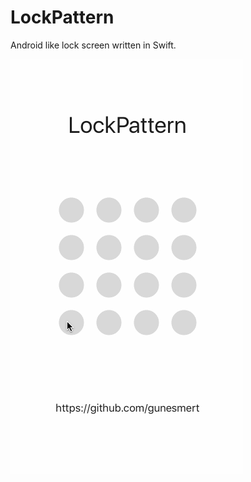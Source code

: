 # LockPattern

Android like lock screen written in Swift.

![alt tag](https://raw.githubusercontent.com/gunesmert/LockPattern/master/Screenshot/lockPattern.gif)
